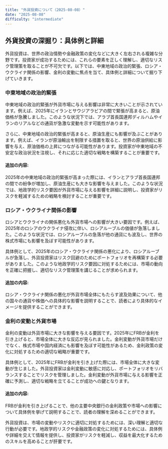 ```yaml
---
title: "外貨投資について（2025-08-08）"
date: "2025-08-08"
difficulty: "intermediate"
---
```


## 外貨投資の深掘り：具体例と詳細

外貨投資は、世界の政治情勢や金融政策の変化などに大きく左右される複雑な分野です。投資家が成功するためには、これらの要素を正しく理解し、適切なリスク管理策を取ることが不可欠です。以下では、中東地域の政治的緊張、ロシア・ウクライナ関係の影響、金利の変動に焦点を当て、具体例と詳細について掘り下げていきます。

### 中東地域の政治的緊張

中東地域の政治的緊張が外貨市場に与える影響は非常に大きいことが示されています。例えば、2025年にイランとサウジアラビアの間で緊張が高まると、原油価格が急騰しました。このような状況下では、アラブ首長国連邦ディルハムやイランのリアルなどの通貨が急激な変動を示す可能性があります。

さらに、中東地域の政治的緊張が高まると、原油生産にも影響が及ぶことがあります。例えば、イランが原油輸出を制限する措置を取ると、世界の原油供給に影響を与え、原油価格の上昇につながる可能性があります。投資家が中東地域の不安定な政治状況を注視し、それに応じた適切な戦略を構築することが重要です。

#### 追加の内容:
2025年の中東地域の政治的緊張が高まった際には、イランとアラブ首長国連邦の間での紛争が増加し、原油生産にも大きな影響を与えました。このような状況では、地政学的リスク要因が外貨市場に与える影響を詳細に説明し、投資家がリスクを軽減するための戦略を検討することが重要です。

### ロシア・ウクライナ関係の影響

ロシアとウクライナの関係悪化も外貨市場への影響が大きい要因です。例えば、2025年のロシアのウクライナ侵攻に伴い、ロシアルーブルの価値が急落しました。このような状況では、ロシアルーブルの急落が他の通貨にも波及し、世界の株式市場にも影響を及ぼす可能性があります。

具体例として、2025年のロシア・ウクライナ関係の悪化により、ロシアルーブルが急落し、外貨投資家はリスク回避のためにポートフォリオを再構築する必要がありました。このような地政学的リスク要因に対処するためには、市場の動向を正確に把握し、適切なリスク管理策を講じることが求められます。

#### 追加の内容:
ロシア・ウクライナ関係の悪化が外貨市場全体にもたらす波及効果について、他の国々の通貨や株価への具体的な影響を説明することで、読者により具体的なイメージを提供することができます。

### 金利の変動と外貨市場

金利の変動は外貨市場に大きな影響を与える要因です。2025年にFRBが金利を引き上げると、市場全体に大きな反応が見られました。金利変動が外貨市場だけでなく、株式市場や国内経済にも影響を及ぼす可能性があるため、金利政策の変化に対処するための適切な戦略が重要です。

具体例として、2025年にFRBが金利を引き上げた際には、市場全体に大きな変動が生じました。外貨投資家は金利変動に敏感に対応し、ポートフォリオをリバランスすることでリスクを管理しました。金利変動が外貨市場に与える影響を正確に予測し、適切な戦略を立てることが成功への鍵となります。

#### 追加の内容:
FRBが金利を引き上げることで、他の主要中央銀行の金利政策や市場への影響について具体例を挙げて説明することで、読者の理解を深めることができます。

外貨投資は、市場の変動やリスクに適切に対処するためには、深い理解と適切な行動が必要です。地政学的リスクや金融政策の変化に対処するためには、具体例や詳細を交えて情報を提供し、投資家がリスクを軽減し、収益を最大化するためのスキルを高めることが肝要です。
